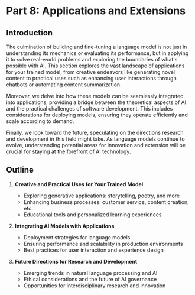 # Part 8: Applications and Extensions

## Introduction

The culmination of building and fine-tuning a language model is not just in understanding its mechanics or evaluating its performance, but in applying it to solve real-world problems and exploring the boundaries of what's possible with AI. This section explores the vast landscape of applications for your trained model, from creative endeavors like generating novel content to practical uses such as enhancing user interactions through chatbots or automating content summarization.

Moreover, we delve into how these models can be seamlessly integrated into applications, providing a bridge between the theoretical aspects of AI and the practical challenges of software development. This includes considerations for deploying models, ensuring they operate efficiently and scale according to demand.

Finally, we look toward the future, speculating on the directions research and development in this field might take. As language models continue to evolve, understanding potential areas for innovation and extension will be crucial for staying at the forefront of AI technology.

## Outline

1. **Creative and Practical Uses for Your Trained Model**
   - Exploring generative applications: storytelling, poetry, and more
   - Enhancing business processes: customer service, content creation, etc.
   - Educational tools and personalized learning experiences

2. **Integrating AI Models with Applications**
   - Deployment strategies for language models
   - Ensuring performance and scalability in production environments
   - Best practices for user interaction and experience design

3. **Future Directions for Research and Development**
   - Emerging trends in natural language processing and AI
   - Ethical considerations and the future of AI governance
   - Opportunities for interdisciplinary research and innovation

